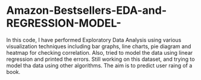 # Amazon-Bestsellers-EDA-and-REGRESSION-MODEL-

In this code, I have performed Exploratory Data Analysis using various visualization techniques including bar graphs, line charts, pie diagram and heatmap for checking correlation.
Also, tried to model the data using linear regression and printed the errors.
Still working on this dataset, and trying to model tha data using other algorithms.
The aim is to predict user raing of a book.
